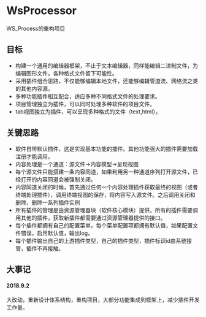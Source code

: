 # WsProcessor
WS_Process的重构项目

## 目标
* 构建一个通用的编辑器框架，不止于文本编辑器，同样能编辑二进制文件，为编辑图形文件，各种格式文件留下可能性。
* 采用插件组合思路，不仅能够编辑本地文件，还能够编辑管道流、网络流之类的其他内容源。
* 多种功能插件相互配合，适应多种不同格式文件的处理要求。
* 项目管理独立为插件，可以同时处理多种软件的项目文件。
* tab视图独立为插件，可以呈现多种格式的文件（text,html）。

## 关键思路
* 软件自带默认插件，这是实现基本功能的插件。其他功能强大的插件需要加载注册才能调用。
* 内容处理是一个通道：源文件->内容模型->呈现视图
* 每个源文件只能搭建一条内容同道，如果利用另一种通道序列打开源文件，已经打开的内容同道会被强制关闭。
* 内容同道关闭的时候，首先通过任何一个内容处理插件获取最终的视图（或者终端处理插件），调用终端视图的保存，将内容写入源文件。之后调用关闭和删除，删除一系列插件实例
* 所有插件的管理是由资源管理器块（软件核心模块）提供，所有的插件需要调用其他的插件，获取新插件都需要通过资源管理器提供的接口。
* 每个插件都拥有自己的配置菜单，每个菜单配置项都拥有默认值，如果配置文件错误，启用默认值，输出log。
* 每个插件输出自己的上游插件类型，自己的插件类型，插件标识id由系统接管，插件不再接触。

## 大事记
#### 2018.9.2 
大改动，重新设计体系结构，重构项目，大部分功能集成到框架上，减少插件开发工作量。